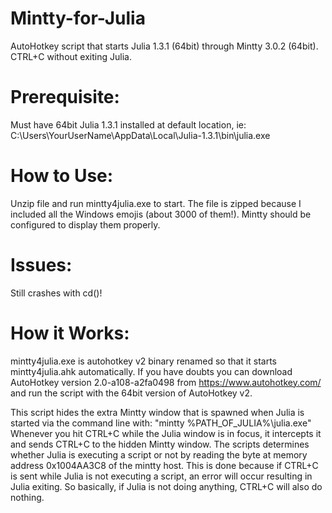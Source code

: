 # Mintty-for-Julia
AutoHotkey script that starts Julia 1.3.1 (64bit) through Mintty 3.0.2 (64bit).  CTRL+C without exiting Julia.

# Prerequisite:  
Must have 64bit Julia 1.3.1 installed at default location, ie: C:\Users\YourUserName\AppData\Local\Julia-1.3.1\bin\julia.exe

# How to Use:  
Unzip file and run mintty4julia.exe to start.  The file is zipped because I included all the Windows emojis (about 3000 of them!).  Mintty should be configured to display them properly.

# Issues:
Still crashes with cd()!

# How it Works:
mintty4julia.exe is autohotkey v2 binary renamed so that it starts mintty4julia.ahk automatically.
If you have doubts you can download AutoHotkey version 2.0-a108-a2fa0498 from https://www.autohotkey.com/
and run the script with the 64bit version of AutoHotkey v2.

This script hides the extra Mintty window that is spawned when Julia is started via the command line with:
"mintty %PATH_OF_JULIA%\julia.exe"
Whenever you hit CTRL+C while the Julia window is in focus, it intercepts it and sends CTRL+C to the hidden Mintty window.
The scripts determines whether Julia is executing a script or not by reading the byte at memory address 0x1004AA3C8 of the mintty host.
This is done because if CTRL+C is sent while Julia is not executing a script, an error will occur resulting in Julia exiting.
So basically, if Julia is not doing anything, CTRL+C will also do nothing.
